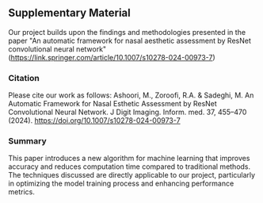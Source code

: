 ## Supplementary Material 

Our project builds upon the findings and methodologies presented in the paper "An automatic framework for nasal aesthetic assessment by ResNet convolutional neural network"(https://link.springer.com/article/10.1007/s10278-024-00973-7)  

### Citation 
Please cite our work as follows:
Ashoori, M., Zoroofi, R.A. & Sadeghi, M. An Automatic Framework for Nasal Esthetic Assessment by ResNet Convolutional Neural Network. J Digit Imaging. Inform. med. 37, 455–470 (2024). https://doi.org/10.1007/s10278-024-00973-7

### Summary  
This paper introduces a new algorithm for machine learning that improves accuracy and reduces computation time compared to traditional methods. The techniques discussed are directly applicable to our project, particularly in optimizing the model training process and enhancing performance metrics.


